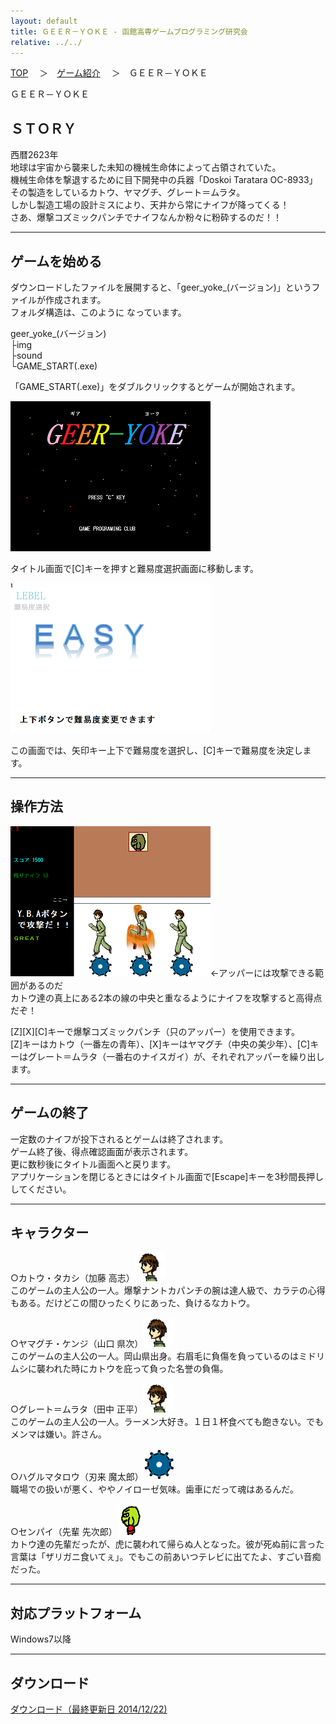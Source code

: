 ```yaml
---
layout: default
title: ＧＥＥＲ－ＹＯＫＥ - 函館高専ゲームプログラミング研究会
relative: ../../
---
```

<div class="content">
<div class="main">

<p class="bread">
<a href="../../">TOP</a>
　＞　<a href="../">ゲーム紹介</a>
　＞　ＧＥＥＲ－ＹＯＫＥ
</p>

<p class="title">
ＧＥＥＲ－ＹＯＫＥ
</p>

<h2>ＳＴＯＲＹ</h2>

<p>
西暦2623年<br>
地球は宇宙から襲来した未知の機械生命体によって占領されていた。<br>
機械生命体を撃退するために目下開発中の兵器「Doskoi Taratara OC-8933」<br>
その製造をしているカトウ、ヤマグチ、グレート＝ムラタ。<br>
しかし製造工場の設計ミスにより、天井から常にナイフが降ってくる！<br>
さあ、爆撃コズミックパンチでナイフなんか粉々に粉砕するのだ！！<br>
</p>

<hr>
<h2>ゲームを始める</h2>

<p>
ダウンロードしたファイルを展開すると、「geer_yoke_(バージョン)」というファイルが作成されます。<br>
フォルダ構造は、このように なっています。
</p>

<p>
geer_yoke_(バージョン)<br>
	├img<br>
	├sound<br>
	└GAME_START(.exe)
</p>

<p>
「GAME_START(.exe)」をダブルクリックするとゲームが開始されます。
</p>

<img src="./ss1.png">

<p>
タイトル画面で[C]キーを押すと難易度選択画面に移動します。
</p>

<img src="ss2.png">

<p>
この画面では、矢印キー上下で難易度を選択し、[C]キーで難易度を決定します。
</p>

<hr>
<h2>操作方法</h2>

<p>
<img src="./ss3.png">←アッパーには攻撃できる範囲があるのだ<br>
カトウ達の真上にある2本の線の中央と重なるようにナイフを攻撃すると高得点だぞ！
</p>

<p>
[Z][X][C]キーで爆撃コズミックパンチ（只のアッパー）を使用できます。<br>
[Z]キーはカトウ（一番左の青年）、[X]キーはヤマグチ（中央の美少年）、[C]キーはグレート＝ムラタ（一番右のナイスガイ）が、それぞれアッパーを繰り出します。
</p>
							
<hr>
<h2>ゲームの終了</h2>

<p>
一定数のナイフが投下されるとゲームは終了されます。<br>
ゲーム終了後、得点確認画面が表示されます。<br>
更に数秒後にタイトル画面へと戻ります。<br>
アプリケーションを閉じるときにはタイトル画面で[Escape]キーを3秒間長押ししてください。
</p>

<hr>
<h2>キャラクター</h2>

<p>
○カトウ・タカシ（加藤 高志）<img src="img/geerman.png"><br>
このゲームの主人公の一人。爆撃ナントカパンチの腕は達人級で、カラテの心得もある。だけどこの間ひったくりにあった、負けるなカトウ。
</p>

<p>
○ヤマグチ・ケンジ（山口 県次）<img src="img/geerman.png"><br>
このゲームの主人公の一人。岡山県出身。右眉毛に負傷を負っているのはミドリムシに襲われた時にカトウを庇って負った名誉の負傷。
</p>

<p>
○グレート＝ムラタ（田中 正平）<img src="img/geerman.png"><br>
このゲームの主人公の一人。ラーメン大好き。１日１杯食べても飽きない。でもメンマは嫌い。許さん。
</p>

<p>
○ハグルマタロウ（刃来 魔太郎）<img src="img/haguru.png"><br>
職場での扱いが悪く、ややノイローゼ気味。歯車にだって魂はあるんだ。
</p>

<p>
○センパイ（先輩 先次郎）<img src="img/old.png"><br>
カトウ達の先輩だったが、虎に襲われて帰らぬ人となった。彼が死ぬ前に言った言葉は「ザリガニ食いてぇ」。でもこの前あいつテレビに出てたよ、すごい音痴だった。
</p>

<hr>
<h2>対応プラットフォーム</h2>

<p>
Windows7以降
</p>

<hr>
<h2>ダウンロード</h2>

<p>
<a href="https://box.yahoo.co.jp/guest/viewer?sid=box-l-26oalqoyfj6fl63uanefeuz3se-1001&uniqid=012f3cbf-b4cb-48c4-a8c3-1545837743da&viewtype=detail">ダウンロード（最終更新日 2014/12/22) </a>
</p>

</div>
</div>
